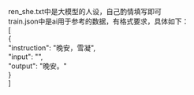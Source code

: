 ren_she.txt中是大模型的人设，自己酌情填写即可  
train.json中是ai用于参考的数据，有格式要求，具体如下：  
[  
{  
        "instruction": "晚安，雪凝",  
        "input": "",  
        "output": "晚安。"  
    }  
]  

